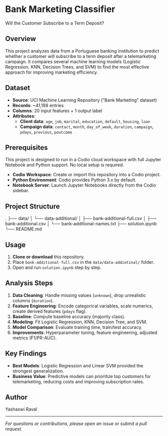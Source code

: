 # Bank Marketing Classifier
Will the Customer Subscribe to a Term Deposit?

## Overview

This project analyzes data from a Portuguese banking institution to predict whether a customer will subscribe to a term deposit after a telemarketing campaign. It compares several machine learning models (Logistic Regression, KNN, Decision Trees, and SVM) to find the most effective approach for improving marketing efficiency.

## Dataset

* **Source**: UCI Machine Learning Repository ("Bank Marketing" dataset)
* **Records**: ~41,188 entries
* **Columns**: 20 input features + 1 output label
* **Attributes**:  
  * **Client data**: `age`, `job`, `marital`, `education`, `default`, `housing`, `loan`  
  * **Campaign data**: `contact`, `month`, `day_of_week`, `duration`, `campaign`, `pdays`, `previous`, `poutcome`  

## Prerequisites

This project is designed to run in a Codio cloud workspace with full Jupyter Notebook and Python support. No local setup is required.

* **Codio Workspace**: Create or import this repository into a Codio project.
* **Python Environment**: Codio provides Python 3.x by default.
* **Notebook Server**: Launch Jupyter Notebooks directly from the Codio sidebar.

## Project Structure

.
├── data/
│   └── data-additional/
│       ├── bank-additional-full.csv
│       ├── bank-additional.csv
│       └── bank-additional-names.txt
├── solution.ipynb
└── README.md

## Usage

1. **Clone or download** this repository.  
2. Place `bank-additional-full.csv` in the `data/data-addiotinal/` folder.  
3. Open and run `solution.ipynb` step by step.  

## Analysis Steps

1. **Data Cleaning**: Handle missing values (`unknown`), drop unrealistic columns (`duration`).  
2. **Feature Engineering**: Encode categorical variables, scale numerics, create derived features (`pdays` flag).  
3. **Baseline**: Compute baseline accuracy (majority class).  
4. **Modeling**: Fit Logistic Regression, KNN, Decision Tree, and SVM.  
5. **Model Comparison**: Evaluate training time, train/test accuracy.  
6. **Improvements**: Hyperparameter tuning, feature engineering, adjusted metrics (F1/PR-AUC).  

## Key Findings

* **Best Models**: Logistic Regression and Linear SVM provided the strongest generalization.  
* **Business Value**: Predictive models can prioritize top customers for telemarketing, reducing costs and improving subscription rates.  

## Author

Yashaswi Raval

---

*For questions or contributions, please open an issue or submit a pull request.*

